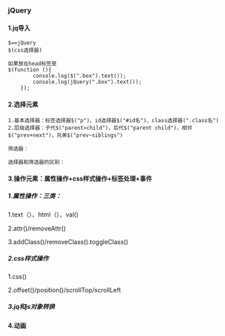 ### jQuery

#### 1.jq导入

```
$==jQuery 
$(css选择器)

如果放在head标签里
$(function (){
        console.log($(".box").text());
        console.log(jQuery(".box").text());
    });
```

#### 2.选择元素

```
1.基本选择器：标签选择器$("p")、id选择器$("#id名")、class选择器(".class名")
2.层级选择器：子代$("parent>child")，后代$("parent child")，相邻$("prev+next")，兄弟$("prev~siblings")
```

```
筛选器：

```

```
选择器和筛选器的区别：

```

#### 3.操作元素：属性操作+css样式操作+标签处理+事件

##### 1.属性操作：三类：

1.text（）、html（）、val()

2.attr()/removeAttr()

3.addClass()/removeClass().toggleClass()

##### 2.css样式操作

1.css()

2.offset()/position()/scrollTop/scrollLeft

##### 3.jq和js对象转换



#### 4.动画



